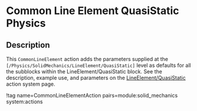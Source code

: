 # Common Line Element QuasiStatic Physics

## Description

This `CommonLineElement` action adds the parameters supplied at the `[/Physics/SolidMechanics/LineElement/QuasiStatic]` level as defaults for all the subblocks within the LineElement/QuasiStatic block. See the description, example use, and parameters on the [LineElement/QuasiStatic](/LineElement/QuasiStatic/index.md) action system page.

!tag name=CommonLineElementAction pairs=module:solid_mechanics system:actions
